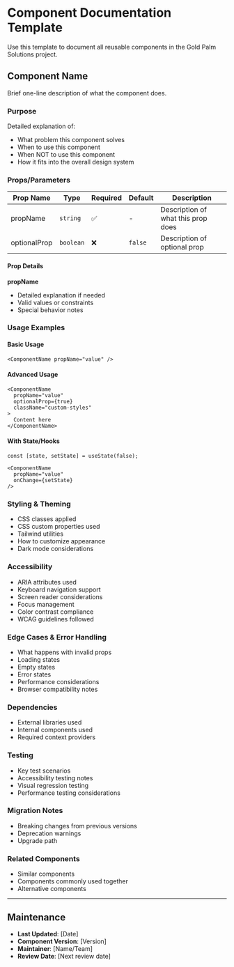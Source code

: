 # Component Documentation Template

Use this template to document all reusable components in the Gold Palm Solutions project.

## Component Name

Brief one-line description of what the component does.

### Purpose

Detailed explanation of:
- What problem this component solves
- When to use this component
- When NOT to use this component
- How it fits into the overall design system

### Props/Parameters

| Prop Name | Type | Required | Default | Description |
|-----------|------|----------|---------|-------------|
| propName | `string` | ✅ | - | Description of what this prop does |
| optionalProp | `boolean` | ❌ | `false` | Description of optional prop |

#### Prop Details

**propName**
- Detailed explanation if needed
- Valid values or constraints
- Special behavior notes

### Usage Examples

#### Basic Usage
```tsx
<ComponentName propName="value" />
```

#### Advanced Usage
```tsx
<ComponentName 
  propName="value"
  optionalProp={true}
  className="custom-styles"
>
  Content here
</ComponentName>
```

#### With State/Hooks
```tsx
const [state, setState] = useState(false);

<ComponentName 
  propName="value"
  onChange={setState}
/>
```

### Styling & Theming

- CSS classes applied
- CSS custom properties used
- Tailwind utilities
- How to customize appearance
- Dark mode considerations

### Accessibility

- ARIA attributes used
- Keyboard navigation support
- Screen reader considerations
- Focus management
- Color contrast compliance
- WCAG guidelines followed

### Edge Cases & Error Handling

- What happens with invalid props
- Loading states
- Empty states
- Error states
- Performance considerations
- Browser compatibility notes

### Dependencies

- External libraries used
- Internal components used
- Required context providers

### Testing

- Key test scenarios
- Accessibility testing notes
- Visual regression testing
- Performance testing considerations

### Migration Notes

- Breaking changes from previous versions
- Deprecation warnings
- Upgrade path

### Related Components

- Similar components
- Components commonly used together
- Alternative components

---

## Maintenance

- **Last Updated**: [Date]
- **Component Version**: [Version]
- **Maintainer**: [Name/Team]
- **Review Date**: [Next review date]